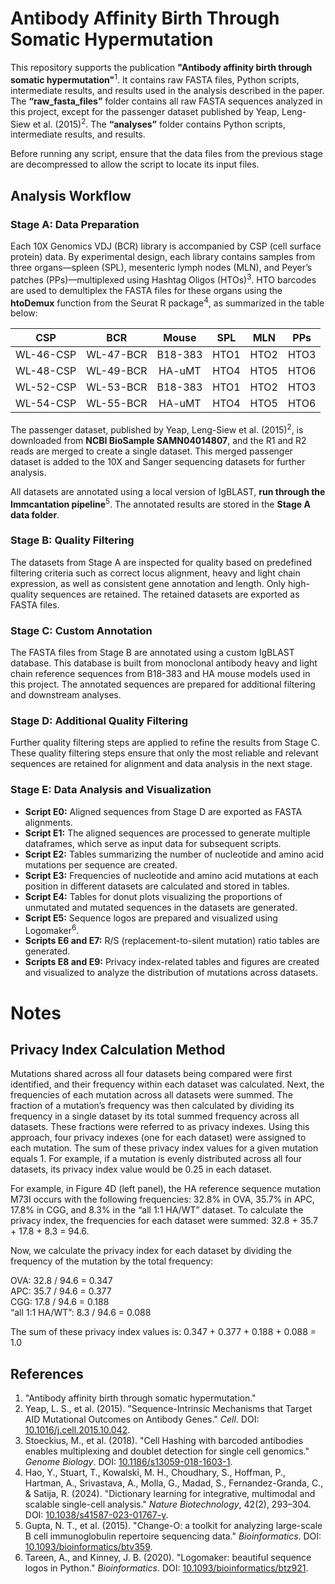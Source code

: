# Antibody Affinity Birth Through Somatic Hypermutation

This repository supports the publication **"Antibody affinity birth through somatic hypermutation"**<sup>1</sup>. It contains raw FASTA files, Python scripts, intermediate results, and results used in the analysis described in the paper. The **“raw_fasta_files”** folder contains all raw FASTA sequences analyzed in this project, except for the passenger dataset published by Yeap, Leng-Siew et al. (2015)<sup>2</sup>. The **“analyses”** folder contains Python scripts, intermediate results, and results.

Before running any script, ensure that the data files from the previous stage are decompressed to allow the script to locate its input files.

## Analysis Workflow

### Stage A: Data Preparation

Each 10X Genomics VDJ (BCR) library is accompanied by CSP (cell surface protein) data. By experimental design, each library contains samples from three organs—spleen (SPL), mesenteric lymph nodes (MLN), and Peyer’s patches (PPs)—multiplexed using Hashtag Oligos (HTOs)<sup>3</sup>. HTO barcodes are used to demultiplex the FASTA files for these organs using the **htoDemux** function from the Seurat R package<sup>4</sup>, as summarized in the table below:

|     CSP     |     BCR     |   Mouse   |  SPL  |  MLN  |  PPs   |
|:-----------:|:-----------:|:---------:|:-----:|:-----:|:-----:|
| WL-46-CSP   | WL-47-BCR   | B18-383   | HTO1  | HTO2  | HTO3  |
| WL-48-CSP   | WL-49-BCR   | HA-uMT    | HTO4  | HTO5  | HTO6  |
| WL-52-CSP   | WL-53-BCR   | B18-383   | HTO1  | HTO2  | HTO3  |
| WL-54-CSP   | WL-55-BCR   | HA-uMT    | HTO4  | HTO5  | HTO6  |

The passenger dataset, published by Yeap, Leng-Siew et al. (2015)<sup>2</sup>, is downloaded from **NCBI BioSample SAMN04014807**, and the R1 and R2 reads are merged to create a single dataset. This merged passenger dataset is added to the 10X and Sanger sequencing datasets for further analysis.

All datasets are annotated using a local version of IgBLAST, **run through the Immcantation pipeline**<sup>5</sup>. The annotated results are stored in the **Stage A data folder**.

### Stage B: Quality Filtering

The datasets from Stage A are inspected for quality based on predefined filtering criteria such as correct locus alignment, heavy and light chain expression, as well as consistent gene annotation and length. Only high-quality sequences are retained. The retained datasets are exported as FASTA files.

### Stage C: Custom Annotation

The FASTA files from Stage B are annotated using a custom IgBLAST database. This database is built from monoclonal antibody heavy and light chain reference sequences from B18-383 and HA mouse models used in this project. The annotated sequences are prepared for additional filtering and downstream analyses.

### Stage D: Additional Quality Filtering

Further quality filtering steps are applied to refine the results from Stage C. These quality filtering steps ensure that only the most reliable and relevant sequences are retained for alignment and data analysis in the next stage.

### Stage E: Data Analysis and Visualization

- **Script E0:** Aligned sequences from Stage D are exported as FASTA alignments.
- **Script E1:** The aligned sequences are processed to generate multiple dataframes, which serve as input data for subsequent scripts.
- **Script E2:** Tables summarizing the number of nucleotide and amino acid mutations per sequence are created.
- **Script E3:** Frequencies of nucleotide and amino acid mutations at each position in different datasets are calculated and stored in tables.
- **Script E4:** Tables for donut plots visualizing the proportions of unmutated and mutated sequences in the datasets are generated.
- **Script E5:** Sequence logos are prepared and visualized using Logomaker<sup>6</sup>.
- **Scripts E6 and E7:** R/S (replacement-to-silent mutation) ratio tables are generated.
- **Scripts E8 and E9:** Privacy index-related tables and figures are created and visualized to analyze the distribution of mutations across datasets.

# Notes

## Privacy Index Calculation Method

Mutations shared across all four datasets being compared were first identified, and their frequency within each dataset was calculated. Next, the frequencies of each mutation across all datasets were summed. The fraction of a mutation’s frequency was then calculated by dividing its frequency in a single dataset by its total summed frequency across all datasets. These fractions were referred to as privacy indexes. Using this approach, four privacy indexes (one for each dataset) were assigned to each mutation. The sum of these privacy index values for a given mutation equals 1. For example, if a mutation is evenly distributed across all four datasets, its privacy index value would be 0.25 in each dataset.

For example, in Figure 4D (left panel), the HA reference sequence mutation M73I occurs with the following frequencies: 32.8% in OVA, 35.7% in APC, 17.8% in CGG, and 8.3% in the “all 1:1 HA/WT” dataset. To calculate the privacy index, the frequencies for each dataset were summed: 32.8 + 35.7 + 17.8 + 8.3 = 94.6.

Now, we calculate the privacy index for each dataset by dividing the frequency of the mutation by the total frequency:

OVA: 32.8 / 94.6 = 0.347  
APC: 35.7 / 94.6 = 0.377  
CGG: 17.8 / 94.6 = 0.188  
“all 1:1 HA/WT”: 8.3 / 94.6 = 0.088  

The sum of these privacy index values is: 0.347 + 0.377 + 0.188 + 0.088 = 1.0

## References

1. "Antibody affinity birth through somatic hypermutation."
2. Yeap, L. S., et al. (2015). "Sequence-Intrinsic Mechanisms that Target AID Mutational Outcomes on Antibody Genes." *Cell*. DOI: [10.1016/j.cell.2015.10.042](https://doi.org/10.1016/j.cell.2015.10.042).
3. Stoeckius, M., et al. (2018). "Cell Hashing with barcoded antibodies enables multiplexing and doublet detection for single cell genomics." *Genome Biology*. DOI: [10.1186/s13059-018-1603-1](https://doi.org/10.1186/s13059-018-1603-1).
4. Hao, Y., Stuart, T., Kowalski, M. H., Choudhary, S., Hoffman, P., Hartman, A., Srivastava, A., Molla, G., Madad, S., Fernandez-Granda, C., & Satija, R. (2024). "Dictionary learning for integrative, multimodal and scalable single-cell analysis." *Nature Biotechnology*, 42(2), 293–304. DOI: [10.1038/s41587-023-01767-y](https://doi.org/10.1038/s41587-023-01767-y).
5. Gupta, N. T., et al. (2015). "Change-O: a toolkit for analyzing large-scale B cell immunoglobulin repertoire sequencing data." *Bioinformatics*. DOI: [10.1093/bioinformatics/btv359](https://doi.org/10.1093/bioinformatics/btv359).
6. Tareen, A., and Kinney, J. B. (2020). "Logomaker: beautiful sequence logos in Python." *Bioinformatics*. DOI: [10.1093/bioinformatics/btz921](https://doi.org/10.1093/bioinformatics/btz921).
